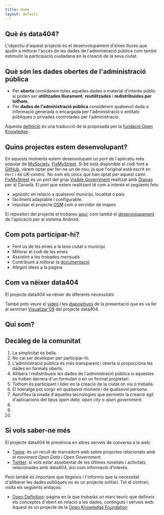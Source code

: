 ```yaml
---
title: Home
layout: default
---
```


Què és <span class='data404'>data404</span>?
--------------------------------------------

L'objectiu d'aquest projecte és el desenvolupament d'eines lliures que ajudin a millorar l'accés de les dades de l'administració pública com també estimulin la participació ciudadana en la creació de la seva ciutat.


Què són les dades obertes de l'administració pública
----------------------------------------------------

* Per **oberta** considerem totes aquelles dades o material d'interés públic si poden ser **utilitzades lliurament**, **reutilitzades** i **redistribuides per tothom**.
* Per **dades de l'administració pública** considerem qualsevol dada o informació generada o encargada per l'administració o entitats públiques o privades controlades per l'administració.

Aquesta [definició](http://opengovernmentdata.org/what/) és una traducció de la proposada per la [fundació Open Knowledge](http://www.okfn.org/).

Quins projectes estem desenvolupant?
------------------------------------

En aquests moments estem desenvolupant un *port* de l'aplicatiu més popular de [MySociety](http://mysociety.com), [FixMyStreet](http://fixmystreet.com). Si bé està disponible el codi font a [GitHub](http://github.com/mysociety/fixmystreet), vàrem optar per fer-ne un de nou, ja que l'original està escrit en `Perl` i és *UK-centric*. No som els únics que han optat per aquest camí: [FixMyStreet](http://github.com/visiblegovernment/django-fixmystreet) és un port del grup [Visible Government](http://visiblegovernment.ca/) realitzat amb [Django](http://www.djangoproject.com/) per al Canadà. El *port* que estem realitzant té com a interés el següents fets:

* agnòstic en relació a qualsevol municipi, localitat o país 
* fàcilment adaptable i configurable.
* impulsar el projecte [OSM](http://osm.org) com a servidor de mapes

El repositori del projecte el trobareu [aquí](http://github.com/data404/fixmystreet-everywhere), com també el [desenvolupament](http://github.com/data404/fixyourstreet-android) de l'aplicació per al sistema Android.



Com pots participar-hi?
-------------------

* Fent ús de les eines a la teva ciutat o municipi
* Millorar el codi de les eines
* Assistint a les trobades mensuals
* Contribuint a millorar la [documentació](http://data404.org/wiki)
* Afegint idees a la pàgina 

Com va nèixer data404
---------------------
El projecte <span class="data404">data404</span> va nèixer de diferents necessitats 

També pots veure el [video](http://medialab-prado.es/article/data404_producir_liberar_remezclar_y_representar_la_informacion_publica_) i les [diapositives](http://www.slideshare.net/xbelanch/data404visualizar09) de la presentació que es va fer al seminari [Visualizar'09](http://medialab-prado.es/article/taller-seminario_visualizar09_datos_publicos_datos_en_publico) del projecte <span class='data404'>data404</span>. 

Qui som?
--------


Decàleg de la comunitat
-------------------------

1. La simplicitat és bella. 
2. No cal ser *developer* per participar-hi.
3. L'administració pública és més transparent i oberta si proporciona les dades en formats oberts.
4. Allibera i redistribueix les dades de l'administració pública si aquestes es troben darrera d'un formulari o en un format propietari.
5. Tothom és participant i líder en la creació de la ciutat on viu o treballa. 
6. El lideratge pot sorgir en qualsevol moment i de qualsevol persona.
7. Aprofiteu la onada d'aquelles tecnologies que permetin la creació àgil d'aplicacions del tipus *open data*, *open city* o *open government*.
8. 
9.
10.

Si vols saber-ne més
--------------------
El projecte <span class="data404">data404</span> té presència en altres serveis de conversa a la web:

* [Twine](http://www.twine.com/twine/126zm5sh0-1q3/data404): és un recull de marcadors web sobre projectes relacionats amb el moviment *Open Data* i *Open Government*.
* [Twitter](http://twitter.com/data404): si vols estar assebentat de les últimes novetats i activitats relacionades amb data404, així com informació d'interés.

Però també és important que llegeixis i t'informis que la necessitat d'alliberar les dades públiques no és un projecte solitari. Tot el contrari, visita els següents enllaços: 

* [Open Definition](http://www.opendefinition.org/): pàgina en la que trobaràs un marc teoric que defineix els conceptes d'obert en relació a les dades, continguts i serveis web. Aquest és un projecte de la [Open Knowledge Foundation](http://www.okfn.org/)